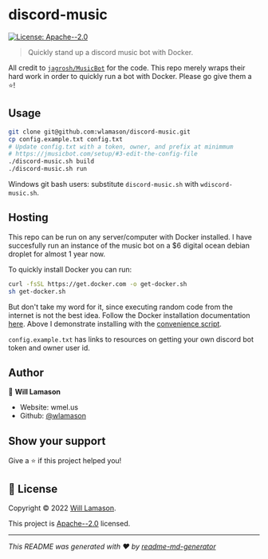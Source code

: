 # discord-music
[![License: Apache--2.0](https://img.shields.io/badge/License-Apache--2.0-yellow.svg)](http://www.apache.org/licenses/LICENSE-2.0)

> Quickly stand up a discord music bot with Docker.

All credit to [`jagrosh/MusicBot`](https://github.com/jagrosh/MusicBot) for the code. This repo merely wraps their hard work in order to quickly run a bot with Docker. Please go give them a ⭐️!

## Usage

```sh
git clone git@github.com:wlamason/discord-music.git
cp config.example.txt config.txt
# Update config.txt with a token, owner, and prefix at minimmum
# https://jmusicbot.com/setup/#3-edit-the-config-file
./discord-music.sh build
./discord-music.sh run
```

Windows git bash users: substitute `discord-music.sh` with `wdiscord-music.sh`.

## Hosting

This repo can be run on any server/computer with Docker installed. I have succesfully run an instance of the music bot on a $6 digital ocean debian droplet for almost 1 year now. 

To quickly install Docker you can run:
```sh
curl -fsSL https://get.docker.com -o get-docker.sh
sh get-docker.sh
```
But don't take my word for it, since executing random code from the internet is not the best idea. Follow the Docker installation documentation [here](https://docs.docker.com/engine/install/). Above I demonstrate installing with the [convenience script](https://docs.docker.com/engine/install/debian/#install-using-the-convenience-script).

`config.example.txt` has links to resources on getting your own discord bot token and owner user id.

## Author

👤 **Will Lamason**

* Website: wmel.us
* Github: [@wlamason](https://github.com/wlamason)

## Show your support

Give a ⭐️ if this project helped you!


## 📝 License

Copyright © 2022 [Will Lamason](https://github.com/wlamason).

This project is [Apache--2.0](http://www.apache.org/licenses/LICENSE-2.0) licensed.

***
_This README was generated with ❤️ by [readme-md-generator](https://github.com/kefranabg/readme-md-generator)_